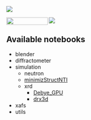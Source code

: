 <img align="center" 
      src="https://user-images.githubusercontent.com/12810242/57198879-79b25600-6f78-11e9-947d-64a17c4d614a.png">

<a href="https://nbviewer.jupyter.org/github/gmonet/imogolite-examples/blob/master/index.ipynb" 
   target="_parent">
   <img align="left" 
      src="https://raw.githubusercontent.com/jupyter/design/master/logos/Badges/nbviewer_badge.png" 
      width="109" height="20">
</a>  

<a href="https://mybinder.org/v2/gh/gmonet/imoglite-examples/master?filepath=index.ipynb" 
   target="_parent">
   <img align="left" 
      src="https://mybinder.org/badge_logo.svg">
</a> 
<br>


## Available notebooks
- blender
- diffractometer
- simulation
    - neutron
    - [minimizStructNTI](https://nbviewer.jupyter.org/github/gmonet/imoglite-examples/blob/master/simulation/structure/minimizStructNTI.ipynb)
    - xrd
        - [Debye_GPU](https://nbviewer.jupyter.org/github/gmonet/imoglite-examples/blob/master/simulation/xrd/drx3d.ipynb)
        - [drx3d](https://nbviewer.jupyter.org/github/gmonet/imoglite-examples/blob/master/simulation/xrd/debye_gpu/Debye_GPU.ipynb)
- xafs
- utils

